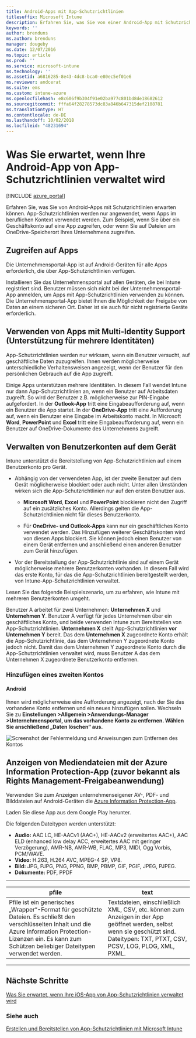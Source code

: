 ```yaml
---
title: Android-Apps mit App-Schutzrichtlinien
titlesuffix: Microsoft Intune
description: Erfahren Sie, was Sie von einer Android-App mit Schutzrichtlinien erwarten können.
keywords: ''
author: brenduns
ms.author: brenduns
manager: dougeby
ms.date: 12/07/2016
ms.topic: article
ms.prod: ''
ms.service: microsoft-intune
ms.technology: ''
ms.assetid: a6816285-8e43-4dc8-bca0-e80ec5ef01e6
ms.reviewer: andcerat
ms.suite: ems
ms.custom: intune-azure
ms.openlocfilehash: e8c606f9b304f91e02ba977c801bd8de18682612
ms.sourcegitcommit: fffa64f28278573dc83a846b647315def2108781
ms.translationtype: HT
ms.contentlocale: de-DE
ms.lasthandoff: 10/02/2018
ms.locfileid: "48231694"
---
```

# <a name="what-to-expect-when-your-android-app-is-managed-by-app-protection-policies"></a>Was Sie erwartet, wenn Ihre Android-App von App-Schutzrichtlinien verwaltet wird 

[!INCLUDE [azure_portal](./includes/azure_portal.md)]

Erfahren Sie, was Sie von Android-Apps mit Schutzrichtlinien erwarten können. App-Schutzrichtlinien werden nur angewendet, wenn Apps im beruflichen Kontext verwendet werden. Zum Beispiel, wenn Sie über ein Geschäftskonto auf eine App zugreifen, oder wenn Sie auf Dateien am OneDrive-Speicherort Ihres Unternehmens zugreifen.
##  <a name="accessing-apps"></a>Zugreifen auf Apps

Die Unternehmensportal-App ist auf Android-Geräten für alle Apps erforderlich, die über App-Schutzrichtlinien verfügen.

Installieren Sie das Unternehmensportal auf allen Geräten, die bei Intune registriert sind. Benutzer müssen sich nicht bei der Unternehmensportal-App anmelden, um Apps mit App-Schutzrichtlinien verwenden zu können.
Die Unternehmensportal-App bietet Ihnen die Möglichkeit der Freigabe von Daten an einem sicheren Ort. Daher ist sie auch für nicht registrierte Geräte erforderlich.


##  <a name="using-apps-with-multi-identity-support"></a>Verwenden von Apps mit Multi-Identity Support (Unterstützung für mehrere Identitäten)

App-Schutzrichtlinien werden nur wirksam, wenn ein Benutzer versucht, auf geschäftliche Daten zuzugreifen.  Ihnen werden möglicherweise unterschiedliche Verhaltensweisen angezeigt, wenn der Benutzer für den persönlichen Gebrauch auf die App zugreift.

Einige Apps unterstützen mehrere Identitäten. In diesem Fall wendet Intune nur dann App-Schutzrichtlinien an, wenn ein Benutzer auf Arbeitsdaten zugreift.  So wird der Benutzer z.B. möglicherweise zur PIN-Eingabe aufgefordert.  In der **Outlook-App** tritt eine Eingabeaufforderung auf, wenn ein Benutzer die App startet. In der **OneDrive-App** tritt eine Aufforderung auf, wenn ein Benutzer eine Eingabe im Arbeitskonto macht.  In Microsoft **Word**, **PowerPoint** und **Excel** tritt eine Eingabeaufforderung auf, wenn ein Benutzer auf OneDrive-Dokumente des Unternehmens zugreift.
##  <a name="managing-user-accounts-on-the-device"></a>Verwalten von Benutzerkonten auf dem Gerät

Intune unterstützt die Bereitstellung von App-Schutzrichtlinien auf einem Benutzerkonto pro Gerät.

* Abhängig von der verwendeten App, ist der zweite Benutzer auf dem Gerät möglicherweise blockiert oder auch nicht. Unter allen Umständen wirken sich die App-Schutzrichtlinien nur auf den ersten Benutzer aus.

  * **Microsoft Word**, **Excel** und **PowerPoint** blockieren nicht den Zugriff auf ein zusätzliches Konto. Allerdings gelten die App-Schutzrichtlinien nicht für dieses Benutzerkonto.

  * Für **OneDrive- und Outlook-Apps** kann nur ein geschäftliches Konto verwendet werden.  Das Hinzufügen weiterer Geschäftskonten wird von diesen Apps blockiert.  Sie können jedoch einen Benutzer von einem Gerät entfernen und anschließend einen anderen Benutzer zum Gerät hinzufügen.


* Vor der Bereitstellung der App-Schutzrichtlinie sind auf einem Gerät möglicherweise mehrere Benutzerkonten vorhanden. In diesem Fall wird das erste Konto, für das die App-Schutzrichtlinien bereitgestellt werden, von Intune-App-Schutzrichtlinien verwaltet.


Lesen Sie das folgende Beispielszenario, um zu erfahren, wie Intune mit mehreren Benutzerkonten umgeht.

Benutzer A arbeitet für zwei Unternehmen: **Unternehmen X** und **Unternehmen Y**. Benutzer A verfügt für jedes Unternehmen über ein geschäftliches Konto, und beide verwenden Intune zum Bereitstellen von App-Schutzrichtlinien. **Unternehmen X** stellt App-Schutzrichtlinien **vor** **Unternehmen Y** bereit. Das dem **Unternehmen X** zugeordnete Konto erhält die App-Schutzrichtlinie, das dem Unternehmen Y zugeordnete Konto jedoch nicht. Damit das dem Unternehmen Y zugeordnete Konto durch die App-Schutzrichtlinien verwaltet wird, muss Benutzer A das dem Unternehmen X zugeordnete Benutzerkonto entfernen.
### <a name="adding-a-second-account"></a>Hinzufügen eines zweiten Kontos
####  <a name="android"></a>Android
Ihnen wird möglicherweise eine Aufforderung angezeigt, nach der Sie das vorhandene Konto entfernen und ein neues hinzufügen sollen.  Wechseln Sie zu **Einstellungen &gt;Allgemein &gt;Anwendungs-Manager &gt;Unternehmensportal, um das vorhandene Konto zu entfernen. Wählen Sie anschließend „Daten löschen“ aus.**

![Screenshot der Fehlermeldung und Anweisungen zum Entfernen des Kontos](./media/android-switch-user.png)

##  <a name="viewing-media-files-with-the-azure-information-protection-app-previously-known-as-rights-management-sharing-app"></a>Anzeigen von Mediendateien mit der Azure Information Protection-App (zuvor bekannt als Rights Management-Freigabeanwendung)
Verwenden Sie zum Anzeigen unternehmenseigener AV-, PDF- und Bilddateien auf Android-Geräten die [Azure Information Protection-App](https://play.google.com/store/apps/details?id=com.microsoft.ipviewer).

Laden Sie diese App aus dem Google Play herunter.  

Die folgenden Dateitypen werden unterstützt:

* **Audio:** AAC LC, HE-AACv1 (AAC+), HE-AACv2 (erweitertes AAC+), AAC ELD (enhanced low delay ACC, erweitertes AAC mit geringer Verzögerung), AMR-NB, AMR-WB, FLAC, MP3, MIDI, Ogg Vorbis, PCM/WAVE.
* **Video:** H.263, H.264 AVC, MPEG-4 SP, VP8.
* **Bild:** JPG, PJPG, PNG, PPNG, BMP, PBMP, GIF, PGIF, JPEG, PJPEG.
* **Dokumente:** PDF, PPDF

------------

|                                                                                 <strong>pfile</strong>                                                                                 |                                                                      <strong>text</strong>                                                                      |
|----------------------------------------------------------------------------------------------------------------------------------------------------------------------------------------|-----------------------------------------------------------------------------------------------------------------------------------------------------------------|
| Pfile ist ein generisches „Wrapper“-Format für geschützte Dateien. Es schließt den verschlüsselten Inhalt und die Azure Information Protection-Lizenzen ein. Es kann zum Schützen beliebiger Dateitypen verwendet werden. | Textdateien, einschließlich XML, CSV, etc. können zum Anzeigen in der App geöffnet werden, selbst wenn sie geschützt sind. Dateitypen: TXT, PTXT, CSV, PCSV, LOG, PLOG, XML, PXML. |

---------------
## <a name="next-steps"></a>Nächste Schritte
[Was Sie erwartet, wenn Ihre iOS-App von App-Schutzrichtlinien verwaltet wird](app-protection-enabled-apps-ios.md)

### <a name="see-also"></a>Siehe auch
[Erstellen und Bereitstellen von App-Schutzrichtlinien mit Microsoft Intune](app-protection-policies.md)
